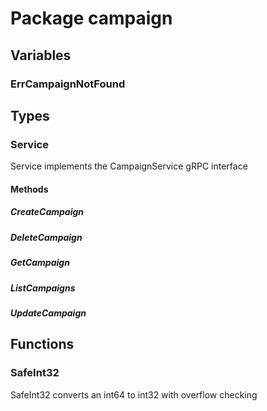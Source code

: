 # Package campaign

## Variables

### ErrCampaignNotFound

## Types

### Service

Service implements the CampaignService gRPC interface

#### Methods

##### CreateCampaign

##### DeleteCampaign

##### GetCampaign

##### ListCampaigns

##### UpdateCampaign

## Functions

### SafeInt32

SafeInt32 converts an int64 to int32 with overflow checking
